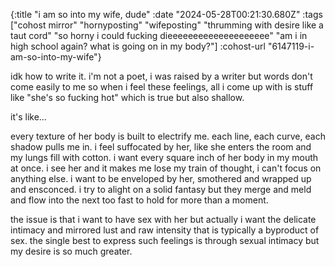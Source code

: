 {:title "i am so into my wife, dude"
 :date "2024-05-28T00:21:30.680Z"
 :tags ["cohost mirror" "hornyposting" "wifeposting" "thrumming with desire like a taut cord" "so horny i could fucking dieeeeeeeeeeeeeeeeeeee" "am i in high school again? what is going on in my body?"]
 :cohost-url "6147119-i-am-so-into-my-wife"}

idk how to write it. i'm not a poet, i was raised by a writer but words don't come easily to me so when i feel these feelings, all i come up with is stuff like "she's so fucking hot" which is true but also shallow.

it's like...

every texture of her body is built to electrify me. each line, each curve, each shadow pulls me in. i feel suffocated by her, like she enters the room and my lungs fill with cotton. i want every square inch of her body in my mouth at once. i see her and it makes me lose my train of thought, i can't focus on anything else. i want to be enveloped by her, smothered and wrapped up and ensconced. i try to alight on a solid fantasy but they merge and meld and flow into the next too fast to hold for more than a moment.

the issue is that i want to have sex with her but actually i want the delicate intimacy and mirrored lust and raw intensity that is typically a byproduct of sex. the single best to express such feelings is through sexual intimacy but my desire is so much greater.
